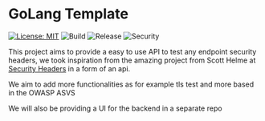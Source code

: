 # GoLang Template

[![License: MIT](https://img.shields.io/badge/License-MIT-blue.svg)](https://opensource.org/licenses/MIT) ![Build](https://github.com/cjlapao/security-headers-backend/workflows/Build/badge.svg) ![Release](https://github.com/cjlapao/security-headers-backend/workflows/Release/badge.svg) ![Security](https://github.com/cjlapao/security-headers-backend/workflows/CodeQL/badge.svg)  

This project aims to provide a easy to use API to test any endpoint security headers, we took inspiration from the amazing project from Scott Helme at [Security Headers](http://securityheaders.com) in a form of an api.

We aim to add more functionalities as for example tls test and more based in the OWASP ASVS

We will also be providing a UI for the backend in a separate repo
